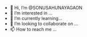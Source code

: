 - 👋 Hi, I’m @SONUSAHUNAYAGAON
- 👀 I’m interested in ...
- 🌱 I’m currently learning...
- 💞️ I’m looking to collaborate on ...
- 📫 How to reach me ...

<!---
SONUSAHUNAYAGAON/SONUSAHUNAYAGAON is a ✨ special ✨ repository because its `README.md` (this file) appears on your GitHub profile.
You can click the Preview link to take a look at your changes.
--->
